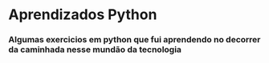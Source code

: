 # Aprendizados  Python
### Algumas exercicios em python que fui aprendendo no decorrer da caminhada nesse mundão da tecnologia
